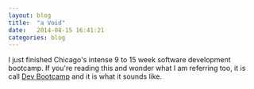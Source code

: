 ```yaml
---
layout: blog
title:  "a Void"
date:   2014-08-15 16:41:21
categories: blog
---
```


I just finished Chicago\'s intense 9 to 15 week software development bootcamp.  If you\'re reading this and wonder what I am referring too, it is call [Dev Bootcamp](http://devbootcamp.com/) and it is what it sounds like.